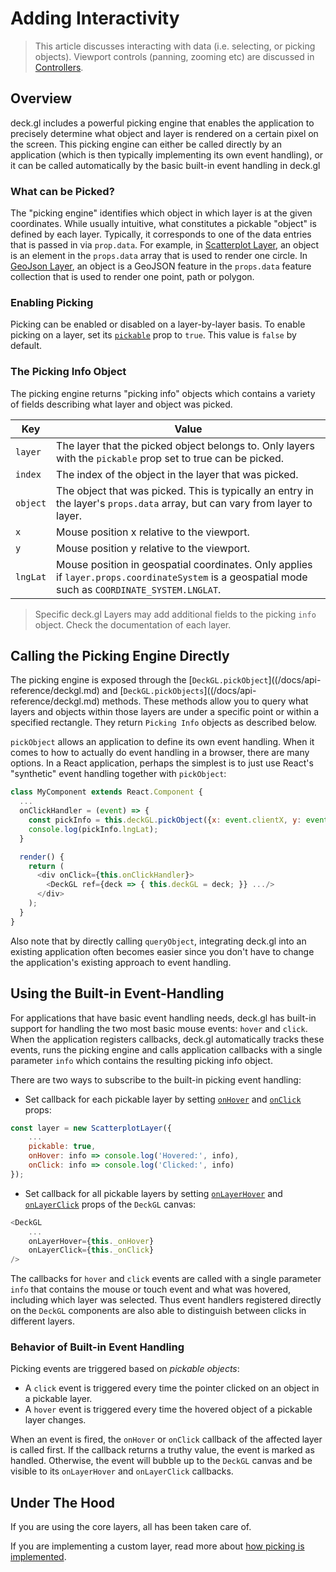 # Adding Interactivity

> This article discusses interacting with data (i.e. selecting, or picking objects). Viewport controls (panning, zooming etc) are discussed in [Controllers](docs/advanced/controllers.md).

## Overview

deck.gl includes a powerful picking engine that enables the application to precisely determine what object and layer is rendered on a certain pixel on the screen. This picking engine can either be called directly by an application (which is then typically implementing its own event handling), or it can be called automatically by the basic built-in event handling in deck.gl

### What can be Picked?

The "picking engine" identifies which object in which layer is at the given coordinates. While usually intuitive, what constitutes a pickable "object" is defined by each layer. Typically, it corresponds to one of the data entries that is passed in via `prop.data`. For example, in [Scatterplot Layer](/docs/layers/scatterplot-layer.md), an object is an element in the `props.data` array that is used to render one circle. In [GeoJson Layer](/docs/layers/geojson-layer.md), an object is a GeoJSON feature in the `props.data` feature collection that is used to render one point, path or polygon.

### Enabling Picking

Picking can be enabled or disabled on a layer-by-layer basis. To enable picking on a layer, set its [`pickable`](/docs/api-reference/layer.md#-pickable-boolean-optional-) prop to `true`. This value is `false` by default.

### The Picking Info Object

The picking engine returns "picking info" objects which contains a variety of fields describing what layer and object was picked.

| Key      | Value |
| ---      | --- |
| `layer`  | The layer that the picked object belongs to. Only layers with the `pickable` prop set to true can be picked. |
| `index`  | The index of the object in the layer that was picked. |
| `object` | The object that was picked. This is typically an entry in the layer's `props.data` array, but can vary from layer to layer. |
| `x`      | Mouse position x relative to the viewport. |
| `y`      | Mouse position y relative to the viewport. |
| `lngLat` | Mouse position in geospatial coordinates. Only applies if `layer.props.coordinateSystem` is a geospatial mode such as `COORDINATE_SYSTEM.LNGLAT`. |

> Specific deck.gl Layers may add additional fields to the picking `info` object. Check the documentation of each layer.

## Calling the Picking Engine Directly

The picking engine is exposed through the [`DeckGL.pickObject`]((/docs/api-reference/deckgl.md) and [`DeckGL.pickObjects`]((/docs/api-reference/deckgl.md) methods. These methods allow you to query what layers and objects within those layers are under a specific point or within a specified rectangle. They return `Picking Info` objects as described below.

`pickObject` allows an application to define its own event handling. When it comes to how to actually do event handling in a browser, there are many options. In a React application, perhaps the simplest is to just use React's "synthetic" event handling together with `pickObject`:

```js
class MyComponent extends React.Component {
  ...
  onClickHandler = (event) => {
    const pickInfo = this.deckGL.pickObject({x: event.clientX, y: event.clientY, ...});
    console.log(pickInfo.lngLat);
  }

  render() {
    return (
      <div onClick={this.onClickHandler}>
        <DeckGL ref={deck => { this.deckGL = deck; }} .../>
      </div>
    );
  }
}
```

Also note that by directly calling `queryObject`, integrating deck.gl into an existing application often becomes easier since you don't have to change the application's existing approach to event handling.

## Using the Built-in Event-Handling

For applications that have basic event handling needs, deck.gl has built-in support for handling the two most basic mouse events: `hover` and `click`. When the application registers callbacks, deck.gl automatically tracks these events, runs the picking engine and calls application callbacks with a single parameter `info` which contains the resulting picking info object.

There are two ways to subscribe to the built-in picking event handling:

- Set callback for each pickable layer by setting [`onHover`](/docs/api-reference/layer.md#-onhover-function-optional-) and [`onClick`](/docs/api-reference/layer.md#-onclick-function-optional-) props:
```js
const layer = new ScatterplotLayer({
    ...
    pickable: true,
    onHover: info => console.log('Hovered:', info),
    onClick: info => console.log('Clicked:', info)
});
```
- Set callback for all pickable layers by setting [`onLayerHover`](/docs/api-reference/deckgl.md#-onlayerhover-function-optional-) and [`onLayerClick`](/docs/api-reference/deckgl.md#-onlayerclick-function-optional-) props of the `DeckGL` canvas:
```js
<DeckGL
    ...
    onLayerHover={this._onHover}
    onLayerClick={this._onClick}
/>
```

The callbacks for `hover` and `click` events are called with a single parameter `info` that contains the mouse or touch event and what was hovered, including which layer was selected. Thus event handlers registered directly on the `DeckGL` components are also able to distinguish between clicks in different layers.

### Behavior of Built-in Event Handling

Picking events are triggered based on *pickable objects*:
- A `click` event is triggered every time the pointer clicked on an object in a pickable layer.
- A `hover` event is triggered every time the hovered object of a pickable layer changes.

When an event is fired, the `onHover` or `onClick` callback of the affected layer is called first. If the callback returns a truthy value, the event is marked as handled. Otherwise, the event will bubble up to the `DeckGL` canvas and be visible to its `onLayerHover` and `onLayerClick` callbacks.


## Under The Hood

If you are using the core layers, all has been taken care of.

If you are implementing a custom layer, read more about
[how picking is implemented](/docs/advanced/picking.md).
